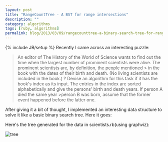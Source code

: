 ```yaml
---
layout: post
title: "RangeCountTree - A BST for range intersections"
description: ""
category: algorithms
tags: [ruby, algorithms]
permalink: blog/2013/03/09/rangecounttree-a-binary-search-tree-for-ranges
---
```

{% include JB/setup %}
Recently I came across an interesting puzzle:

> An editor of The History of the World of Science wants to find out the time when the largest number 
> of prominent scientists were alive. The prominent scientists are, by definition, the people mentioned > in the book with the dates of their birth and death. (No living scientists are included in the book.) ?
> Devise an algorithm for this task if it has the book's index as its input. The entries in the index are 
> sorted alphabetically and give the persons' birth and death years. If person A died the same year >person B was born, assume that the former event happened before the latter one.

After giving it a bit of thought, I implemented an interesting data structure to solve it like a basic binary search tree. Here it goes:

<script src="https://gist.github.com/shadabahmed/5123498.js"></script>

Here's the tree generated for the data in scientists.rb(using graphviz):

![tree](http://i.imgur.com/Ss7FYI0.png)
